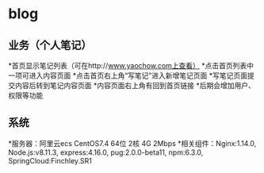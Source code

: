 # blog
## 业务（个人笔记）
*首页显示笔记列表（可在http://www.yaochow.com上查看）
*点击首页列表中一项可进入内容页面
*点击首页右上角“写笔记”进入新增笔记页面
*写笔记页面提交内容后转到笔记内容页面
*内容页面右上角有回到首页链接
*后期会增加用户、权限等功能
## 系统
*服务器：阿里云ecs CentOS7.4 64位 2核 4G 2Mbps
*相关组件：Nginx:1.14.0, Node.js:v8.11.3, express:4.16.0, pug:2.0.0-beta11, npm:6.3.0, SpringCloud:Finchley.SR1
